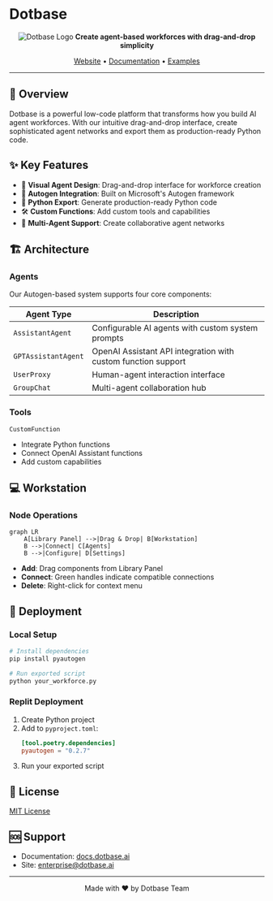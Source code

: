 # Dotbase
<div align="center">

![Dotbase Logo](https://i.imgur.com/UgGWBt5.png)
**Create agent-based workforces with drag-and-drop simplicity**

[Website](https://dotbase.ai) • [Documentation](https://docs.dotbase.ai) • [Examples](https://dotbase.ai/examples) 

</div>

---

## 🚀 Overview

Dotbase is a powerful low-code platform that transforms how you build AI agent workforces. With our intuitive drag-and-drop interface, create sophisticated agent networks and export them as production-ready Python code.

## ✨ Key Features

- 🎯 **Visual Agent Design**: Drag-and-drop interface for workforce creation
- 🔄 **Autogen Integration**: Built on Microsoft's Autogen framework
- 🐍 **Python Export**: Generate production-ready Python code
- 🛠️ **Custom Functions**: Add custom tools and capabilities
- 🤝 **Multi-Agent Support**: Create collaborative agent networks

## 🏗️ Architecture

### Agents

Our Autogen-based system supports four core components:

| Agent Type | Description |
|------------|-------------|
| `AssistantAgent` | Configurable AI agents with custom system prompts |
| `GPTAssistantAgent` | OpenAI Assistant API integration with custom function support |
| `UserProxy` | Human-agent interaction interface |
| `GroupChat` | Multi-agent collaboration hub |

### Tools

`CustomFunction`
- Integrate Python functions
- Connect OpenAI Assistant functions
- Add custom capabilities

## 💻 Workstation

### Node Operations

```mermaid
graph LR
    A[Library Panel] -->|Drag & Drop| B[Workstation]
    B -->|Connect| C[Agents]
    B -->|Configure| D[Settings]
```

- **Add**: Drag components from Library Panel
- **Connect**: Green handles indicate compatible connections
- **Delete**: Right-click for context menu

## 🚀 Deployment

### Local Setup

```bash
# Install dependencies
pip install pyautogen

# Run exported script
python your_workforce.py
```

### Replit Deployment

1. Create Python project
2. Add to `pyproject.toml`:
   ```toml
   [tool.poetry.dependencies]
   pyautogen = "0.2.7"
   ```
3. Run your exported script


## 📄 License

[MIT License](LICENSE)

## 🆘 Support

- Documentation: [docs.dotbase.ai](https://docs.dotbase.ai)
- Site: enterprise@dotbase.ai
---

<div align="center">
Made with ❤️ by Dotbase Team
</div>
